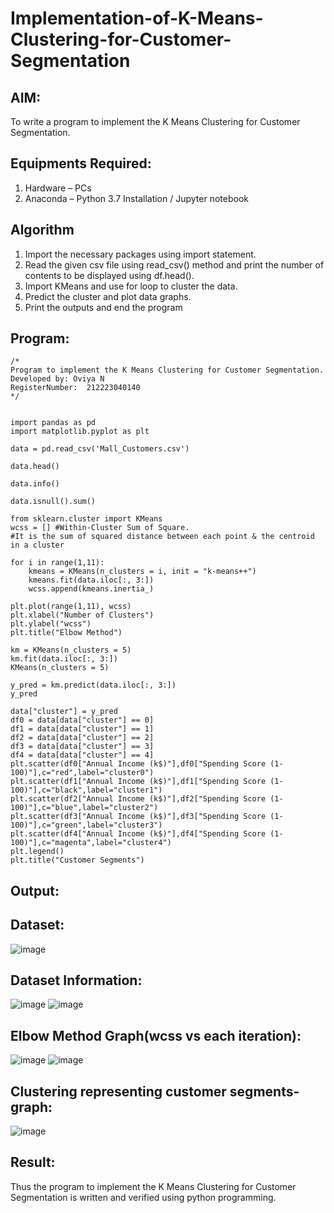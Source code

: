 # Implementation-of-K-Means-Clustering-for-Customer-Segmentation

## AIM:
To write a program to implement the K Means Clustering for Customer Segmentation.

## Equipments Required:
1. Hardware – PCs
2. Anaconda – Python 3.7 Installation / Jupyter notebook

## Algorithm
1. Import the necessary packages using import statement.
2. Read the given csv file using read_csv() method and print the number of contents to be displayed using df.head().
3. Import KMeans and use for loop to cluster the data.
4. Predict the cluster and plot data graphs.
5. Print the outputs and end the program

## Program:
```
/*
Program to implement the K Means Clustering for Customer Segmentation.
Developed by: Oviya N
RegisterNumber:  212223040140
*/
```
```

import pandas as pd
import matplotlib.pyplot as plt

data = pd.read_csv('Mall_Customers.csv')

data.head()

data.info()

data.isnull().sum()

from sklearn.cluster import KMeans
wcss = [] #Within-Cluster Sum of Square.
#It is the sum of squared distance between each point & the centroid in a cluster

for i in range(1,11):
    kmeans = KMeans(n_clusters = i, init = "k-means++")
    kmeans.fit(data.iloc[:, 3:])
    wcss.append(kmeans.inertia_)

plt.plot(range(1,11), wcss)
plt.xlabel("Number of Clusters")
plt.ylabel("wcss")
plt.title("Elbow Method")

km = KMeans(n_clusters = 5)
km.fit(data.iloc[:, 3:])
KMeans(n_clusters = 5)

y_pred = km.predict(data.iloc[:, 3:])
y_pred

data["cluster"] = y_pred
df0 = data[data["cluster"] == 0]
df1 = data[data["cluster"] == 1]
df2 = data[data["cluster"] == 2]
df3 = data[data["cluster"] == 3]
df4 = data[data["cluster"] == 4]
plt.scatter(df0["Annual Income (k$)"],df0["Spending Score (1-100)"],c="red",label="cluster0")
plt.scatter(df1["Annual Income (k$)"],df1["Spending Score (1-100)"],c="black",label="cluster1")
plt.scatter(df2["Annual Income (k$)"],df2["Spending Score (1-100)"],c="blue",label="cluster2")
plt.scatter(df3["Annual Income (k$)"],df3["Spending Score (1-100)"],c="green",label="cluster3")
plt.scatter(df4["Annual Income (k$)"],df4["Spending Score (1-100)"],c="magenta",label="cluster4")
plt.legend()
plt.title("Customer Segments")
```


## Output:
## Dataset:
![image](https://github.com/user-attachments/assets/86680613-0ec7-44a1-afb9-63ff7e1dc1bb)

## Dataset Information:
![image](https://github.com/user-attachments/assets/b6a14714-085c-4193-bc42-6cc95fe02883)
![image](https://github.com/user-attachments/assets/e8fd04ff-6f0d-4986-bdc0-2b2d7b53f3c9)

## Elbow Method Graph(wcss vs each iteration):
![image](https://github.com/user-attachments/assets/648a9232-3bc2-48ac-ba3b-586af27a1f6a)
![image](https://github.com/user-attachments/assets/243bcd44-dc36-476c-ad4a-14bc3855d473)
## Clustering representing customer segments-graph:
![image](https://github.com/user-attachments/assets/f93f150a-90d3-4360-8d5a-9285dc0496af)


## Result:
Thus the program to implement the K Means Clustering for Customer Segmentation is written and verified using python programming.
